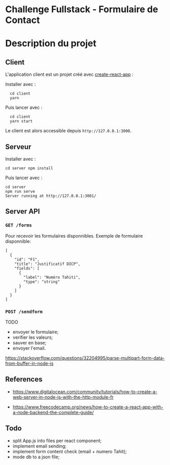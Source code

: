 # Challenge Fullstack - Formulaire de Contact

# Description du projet

## Client

L'application client est un projet créé avec [create-react-app](https://fr.reactjs.org/docs/create-a-new-react-app.html) :

Installer avec :

```
  cd client
  yarn
```

Puis lancer avec :

```
  cd client
  yarn start
```

Le client est alors accessible depuis ``http://127.0.0.1:3000``.

## Serveur

Installer avec :

``
cd server
npm install
``

Puis lancer avec :

```
cd server
npm run serve
Server running at http://127.0.0.1:3001/
```

## Server API

### ``GET /forms`` 

Pour recevoir les formulaires disponnibles.
Exemple de formulaire disponnible:

```
[
  {
    "id": "F1",
    "title": "Justificatif DICP",
    "fields": [
      {
        "label": "Numéro Tahiti",
        "type": "string"
      }
    ]
  }
]
```

### ``POST /sendform`` 

TODO
 - envoyer le formulaire;
 - verifier les valeurs;
 - sauver en base;
 - envoyer l'email.

https://stackoverflow.com/questions/32204995/parse-multipart-form-data-from-buffer-in-node-js

## References 

* https://www.digitalocean.com/community/tutorials/how-to-create-a-web-server-in-node-js-with-the-http-module-fr

* https://www.freecodecamp.org/news/how-to-create-a-react-app-with-a-node-backend-the-complete-guide/


## Todo 

- split App.js into files per react component;
- implement email sending;
- implement form content check (email + numero Tahit);
- mode db to a json file;
